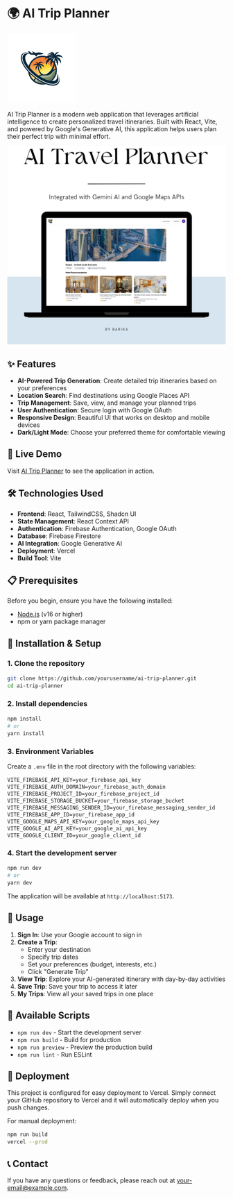 # 🌍 AI Trip Planner

![AI Trip Planner Logo](/public/logo.svg)

AI Trip Planner is a modern web application that leverages artificial intelligence to create personalized travel itineraries. Built with React, Vite, and powered by Google's Generative AI, this application helps users plan their perfect trip with minimal effort.

![Landing Page](/public/landing.png)

## ✨ Features

- **AI-Powered Trip Generation**: Create detailed trip itineraries based on your preferences
- **Location Search**: Find destinations using Google Places API
- **Trip Management**: Save, view, and manage your planned trips
- **User Authentication**: Secure login with Google OAuth
- **Responsive Design**: Beautiful UI that works on desktop and mobile devices
- **Dark/Light Mode**: Choose your preferred theme for comfortable viewing

## 🚀 Live Demo

Visit [AI Trip Planner](https://ai-trip-planner.vercel.app) to see the application in action.

## 🛠️ Technologies Used

- **Frontend**: React, TailwindCSS, Shadcn UI
- **State Management**: React Context API
- **Authentication**: Firebase Authentication, Google OAuth
- **Database**: Firebase Firestore
- **AI Integration**: Google Generative AI
- **Deployment**: Vercel
- **Build Tool**: Vite

## 📋 Prerequisites

Before you begin, ensure you have the following installed:
- [Node.js](https://nodejs.org/) (v16 or higher)
- npm or yarn package manager

## 🔧 Installation & Setup

### 1. Clone the repository

```bash
git clone https://github.com/yourusername/ai-trip-planner.git
cd ai-trip-planner
```

### 2. Install dependencies

```bash
npm install
# or
yarn install
```

### 3. Environment Variables

Create a `.env` file in the root directory with the following variables:

```
VITE_FIREBASE_API_KEY=your_firebase_api_key
VITE_FIREBASE_AUTH_DOMAIN=your_firebase_auth_domain
VITE_FIREBASE_PROJECT_ID=your_firebase_project_id
VITE_FIREBASE_STORAGE_BUCKET=your_firebase_storage_bucket
VITE_FIREBASE_MESSAGING_SENDER_ID=your_firebase_messaging_sender_id
VITE_FIREBASE_APP_ID=your_firebase_app_id
VITE_GOOGLE_MAPS_API_KEY=your_google_maps_api_key
VITE_GOOGLE_AI_API_KEY=your_google_ai_api_key
VITE_GOOGLE_CLIENT_ID=your_google_client_id
```

### 4. Start the development server

```bash
npm run dev
# or
yarn dev
```

The application will be available at `http://localhost:5173`.

## 📱 Usage

1. **Sign In**: Use your Google account to sign in
2. **Create a Trip**: 
   - Enter your destination
   - Specify trip dates
   - Set your preferences (budget, interests, etc.)
   - Click "Generate Trip"
3. **View Trip**: Explore your AI-generated itinerary with day-by-day activities
4. **Save Trip**: Save your trip to access it later
5. **My Trips**: View all your saved trips in one place

## 🧰 Available Scripts

- `npm run dev` - Start the development server
- `npm run build` - Build for production
- `npm run preview` - Preview the production build
- `npm run lint` - Run ESLint

## 🔄 Deployment

This project is configured for easy deployment to Vercel. Simply connect your GitHub repository to Vercel and it will automatically deploy when you push changes.

For manual deployment:

```bash
npm run build
vercel --prod
```

## 📞 Contact

If you have any questions or feedback, please reach out at [your-email@example.com](mailto:moreniraj49@gmail.com).

